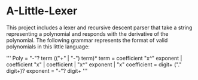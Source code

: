# A-Little-Lexer

This project includes a lexer and recursive descent parser that take a string representing a polynomial and responds with the derivative of the polynomial. The following grammar represents the format of valid polynomials in this little language: 

'''
  Poly
    = "-"? term (("+" | "-") term)*
  term
    = coefficient "x^" exponent
    | coefficient "x"
    | coefficient
    | "x^" exponent
    | "x"
  coefficient
    = digit+ ("." digit+)?
  exponent
    = "-"? digit+
'''
